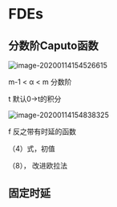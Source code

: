 # FDEs

## 分数阶Caputo函数

![image-20200114154526615](F:\SAFFCNN\images\image-20200114154526615.png)

m-1 < α  < m 分数阶

t 默认0->t的积分

![image-20200114154838325](F:\SAFFCNN\images\image-20200114154838325.png)

f  反之带有时延的函数

（4）式，初值

（8）， 改进欧拉法

## 固定时延

